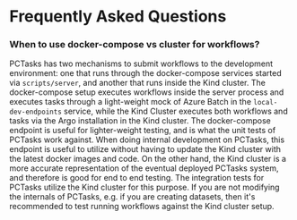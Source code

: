 # Frequently Asked Questions

### When to use docker-compose vs cluster for workflows?

PCTasks has two mechanisms to submit workflows to the development environment: one that runs through the docker-compose services
started via `scripts/server`, and another that runs inside the Kind cluster. The docker-compose setup executes workflows inside the server
process and executes tasks through a
light-weight mock of Azure Batch in the `local-dev-endpoints` service, while the Kind Cluster executes both workflows and tasks
via the Argo installation in the Kind cluster. The docker-compose endpoint is useful for lighter-weight testing, and is what
the unit tests of PCTasks work against. When doing internal development on PCTasks, this endpoint is useful to utilize without
having to update the Kind cluster with the latest docker images and code. On the other hand, the Kind cluster is a more
accurate representation of the eventual deployed PCTasks system, and therefore is good for end to end testing. The integration tests
for PCTasks utilize the Kind cluster for this purpose. If you are not modifying the internals of PCTasks, e.g. if you are creating datasets,
then it's recommended to test running workflows against the Kind cluster setup.